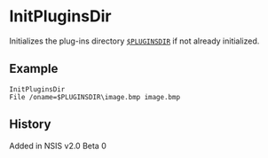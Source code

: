 # InitPluginsDir

Initializes the plug-ins directory [`$PLUGINSDIR`][1] if not already initialized.

## Example

	InitPluginsDir
	File /oname=$PLUGINSDIR\image.bmp image.bmp

## History

Added in NSIS v2.0 Beta 0

[1]: ../Variables/PLUGINSDIR.md